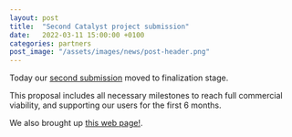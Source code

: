 ```yaml
---
layout: post
title:  "Second Catalyst project submission"
date:   2022-03-11 15:00:00 +0100
categories: partners
post_image: "/assets/images/news/post-header.png"
---
```


Today our [second submission](https://cardano.ideascale.com/c/idea/396549)
moved to finalization stage.

This proposal includes all necessary milestones to reach full commercial viability, and supporting our users for the first 6 months.

We also brought up [this web page!](https://streamcardano.com).
